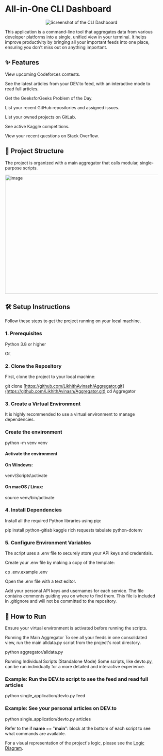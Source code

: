 # All-in-One CLI Dashboard
<p align="center">
<img alt="Screenshot of the CLI Dashboard" src="https://github.com/user-attachments/assets/bb843f7b-dd98-41f3-a4a8-586c2abc5312" />
</p>

This application is a command-line tool that aggregates data from various developer platforms into a single, unified view in your terminal. It helps improve productivity by bringing all your important feeds into one place, ensuring you don't miss out on anything important.

## ✨ Features
View upcoming Codeforces contests.

See the latest articles from your DEV.to feed, with an interactive mode to read full articles.

Get the GeeksforGeeks Problem of the Day.

List your recent GitHub repositories and assigned issues.

List your owned projects on GitLab.

See active Kaggle competitions.

View your recent questions on Stack Overflow.

## 📂 Project Structure
The project is organized with a main aggregator that calls modular, single-purpose scripts.

<img width="827" height="392" alt="image" src="https://github.com/user-attachments/assets/31e6c53e-a6cb-474d-83c0-54c77f0dffe9" />


## 🛠️ Setup Instructions
Follow these steps to get the project running on your local machine.

### 1. Prerequisites
Python 3.8 or higher

Git

### 2. Clone the Repository
First, clone the project to your local machine:

git clone [https://github.com/LikhithAvinash/Aggregator.git](https://github.com/LikhithAvinash/Aggregator.git)
cd Aggregator

### 3. Create a Virtual Environment
It is highly recommended to use a virtual environment to manage dependencies.

### Create the environment
python -m venv venv

#### Activate the environment
#### On Windows:
venv\Scripts\activate
#### On macOS / Linux:
source venv/bin/activate

### 4. Install Dependencies
Install all the required Python libraries using pip:

pip install python-gitlab kaggle rich requests tabulate python-dotenv

### 5. Configure Environment Variables
The script uses a .env file to securely store your API keys and credentials.

Create your .env file by making a copy of the template:

cp .env.example .env

Open the .env file with a text editor.

Add your personal API keys and usernames for each service. The file contains comments guiding you on where to find them. This file is included in .gitignore and will not be committed to the repository.

## 🚀 How to Run
Ensure your virtual environment is activated before running the scripts.

Running the Main Aggregator
To see all your feeds in one consolidated view, run the main alldata.py script from the project's root directory.

python aggregator/alldata.py

Running Individual Scripts (Standalone Mode)
Some scripts, like devto.py, can be run individually for a more detailed and interactive experience.

### Example: Run the DEV.to script to see the feed and read full articles
python single_application/devto.py feed

### Example: See your personal articles on DEV.to
python single_application/devto.py articles

Refer to the if __name__ == "__main__": block at the bottom of each script to see what commands are available.

For a visual representation of the project's logic, please see the [Logic Diagram](single_application/logic.svg).
